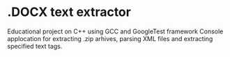 # .DOCX text extractor
Educational project on C++ using GCC and GoogleTest framework
Console applocation for extracting .zip arhives, parsing XML files and extracting specified text tags.
